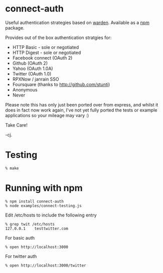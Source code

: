 connect-auth
============

Useful authentication strategies based on [warden]. Available as a [npm] package.

Provides out of the box authentication stratgies for:

 * HTTP Basic - sole or negotiated
 * HTTP Digest - sole or negotiated
* Facebook connect (OAuth 2)
* Github (OAuth 2)
* Yahoo (OAuth 1.0A)
* Twitter (OAuth 1.0)
* RPXNow / janrain SSO 
* Foursquare (thanks to http://github.com/stunti)
* Anonymous
* Never

Please note this has only just been ported over from express, and whilst it does in fact now work again, I've not yet fully ported the tests or example applications so your mileage may vary :) 

Take Care!

-cj.


Testing
=======

    % make

Running with npm
=================

    % npm install connect-auth
    % node examples/connect-testing.js

Edit /etc/hosts to include the following entry

    % grep twit /etc/hosts
    127.0.0.1    testtwitter.com

For basic auth

    % open http://localhost:3000

For twitter auth

    % open http://localhost:3000/twitter


[warden]: http://github.com/hassox/warden
[npm]: http://github.com/isaacs/npm
